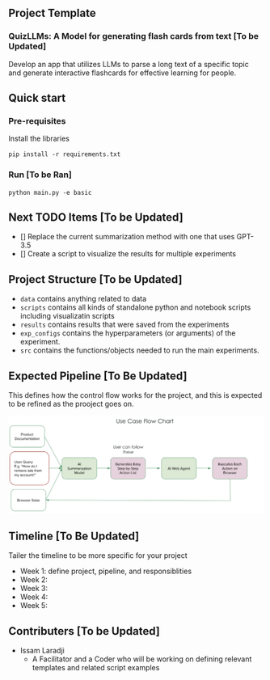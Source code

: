 ## Project Template

### QuizLLMs: A Model for generating flash cards from text [To be Updated]

Develop an app that utilizes LLMs to parse a long text of a specific topic and generate interactive flashcards for effective learning for people.

## Quick start

### Pre-requisites

Install the libraries

```
pip install -r requirements.txt
```

### Run [To be Ran]

```
python main.py -e basic
```

## Next TODO Items [To be Updated]

- [] Replace the current summarization method with one that uses GPT-3.5
- [] Create a script to visualize the results for multiple experiments

## Project Structure [To be Updated]

- `data` contains anything related to data
- `scripts` contains all kinds of standalone python and notebook scripts including visualizatin scripts 
- `results` contains results that were saved from the experiments
- `exp_configs` contains the hyperparameters (or arguments) of the experiment.
- `src` contains the functions/objects needed to run the main experiments.


## Expected Pipeline [To Be Updated]

This defines how the control flow works for the project, and this is expected to be refined as the prooject goes on.

![pipeline](docs/pipeline.png)

## Timeline [To Be Updated]

Tailer the timeline to be more specific for your project

- Week 1: define project, pipeline, and responsiblities
- Week 2: 
- Week 3:
- Week 4:
- Week 5:

## Contributers [To be Updated]

- Issam Laradji 
    - A Facilitator and a Coder who will be working on defining relevant templates and related script examples



